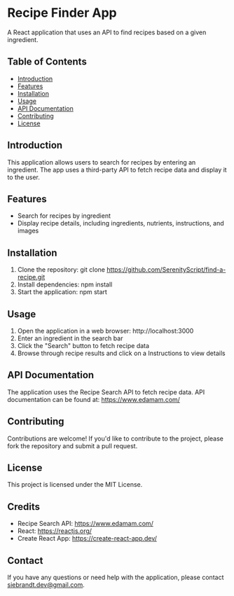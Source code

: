 # Recipe Finder App

A React application that uses an API to find recipes based on a given ingredient.

## Table of Contents

* [Introduction](#introduction)
* [Features](#features)
* [Installation](#installation)
* [Usage](#usage)
* [API Documentation](#api-documentation)
* [Contributing](#contributing)
* [License](#license)

## Introduction

This application allows users to search for recipes by entering an ingredient. The app uses a third-party API to fetch recipe data and display it to the user.

## Features

* Search for recipes by ingredient
* Display recipe details, including ingredients, nutrients, instructions, and images

## Installation

1. Clone the repository: git clone https://github.com/SerenityScript/find-a-recipe.git
2. Install dependencies: npm install
3. Start the application: npm start

## Usage

1. Open the application in a web browser: http://localhost:3000
2. Enter an ingredient in the search bar
3. Click the "Search" button to fetch recipe data
4. Browse through recipe results and click on a Instructions to view details

## API Documentation

The application uses the Recipe Search API to fetch recipe data. API documentation can be found at: https://www.edamam.com/

## Contributing

Contributions are welcome! If you'd like to contribute to the project, please fork the repository and submit a pull request.

## License

This project is licensed under the MIT License.

## Credits

* Recipe Search API: https://www.edamam.com/
* React: https://reactjs.org/
* Create React App: https://create-react-app.dev/

## Contact

If you have any questions or need help with the application, please contact [siebrandt.dev@gmail.com](mailto:siebrandt.dev@gmail.com).